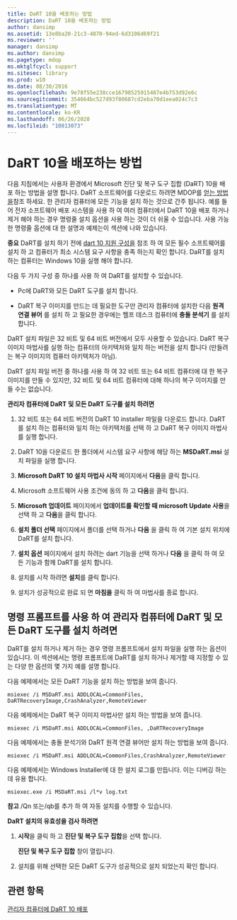 ```yaml
---
title: DaRT 10을 배포하는 방법
description: DaRT 10을 배포하는 방법
author: dansimp
ms.assetid: 13e8ba20-21c3-4870-94ed-6d3106d69f21
ms.reviewer: ''
manager: dansimp
ms.author: dansimp
ms.pagetype: mdop
ms.mktglfcycl: support
ms.sitesec: library
ms.prod: w10
ms.date: 08/30/2016
ms.openlocfilehash: 9e78f55e238cce16798525915487e4b753d92e6c
ms.sourcegitcommit: 354664bc527d93f80687cd2eba70d1eea024c7c3
ms.translationtype: MT
ms.contentlocale: ko-KR
ms.lasthandoff: 06/26/2020
ms.locfileid: "10813073"
---
```

# DaRT 10을 배포하는 방법


다음 지침에서는 사용자 환경에서 Microsoft 진단 및 복구 도구 집합 (DaRT) 10을 배포 하는 방법을 설명 합니다. DaRT 소프트웨어를 다운로드 하려면 MDOP를 [얻는 방법을](https://go.microsoft.com/fwlink/?LinkId=322049)참조 하세요. 한 관리자 컴퓨터에 모든 기능을 설치 하는 것으로 간주 됩니다. 예를 들어 전자 소프트웨어 배포 시스템을 사용 하 여 여러 컴퓨터에서 DaRT 10을 배포 하거나 제거 해야 하는 경우 명령줄 설치 옵션을 사용 하는 것이 더 쉬울 수 있습니다. 사용 가능한 명령줄 옵션에 대 한 설명과 예제는이 섹션에 나와 있습니다.

**중요**  DaRT를 설치 하기 전에 [dart 10 지원 구성을](dart-10-supported-configurations.md) 참조 하 여 모든 필수 소프트웨어를 설치 하 고 컴퓨터가 최소 시스템 요구 사항을 충족 하는지 확인 합니다. DaRT를 설치 하는 컴퓨터는 Windows 10을 실행 해야 합니다.

 

다음 두 가지 구성 중 하나를 사용 하 여 DaRT를 설치할 수 있습니다.

-   Pc에 DaRT와 모든 DaRT 도구를 설치 합니다.

-   DaRT 복구 이미지를 만드는 데 필요한 도구만 관리자 컴퓨터에 설치한 다음 **원격 연결 뷰어** 를 설치 하 고 필요한 경우에는 헬프 데스크 컴퓨터에 **충돌 분석기** 를 설치 합니다.

DaRT 설치 파일은 32 비트 및 64 비트 버전에서 모두 사용할 수 있습니다. DaRT 복구 이미지 마법사를 실행 하는 컴퓨터의 아키텍처와 일치 하는 버전을 설치 합니다 (만들려는 복구 이미지의 컴퓨터 아키텍처가 아님).

DaRT 설치 파일 버전 중 하나를 사용 하 여 32 비트 또는 64 비트 컴퓨터에 대 한 복구 이미지를 만들 수 있지만, 32 비트 및 64 비트 컴퓨터에 대해 하나의 복구 이미지를 만들 수는 없습니다.

**관리자 컴퓨터에 DaRT 및 모든 DaRT 도구를 설치 하려면**

1.  32 비트 또는 64 비트 버전의 DaRT 10 installer 파일을 다운로드 합니다. DaRT를 설치 하는 컴퓨터와 일치 하는 아키텍처를 선택 하 고 DaRT 복구 이미지 마법사를 실행 합니다.

2.  DaRT 10을 다운로드 한 폴더에서 시스템 요구 사항에 해당 하는 **MSDaRT.msi** 설치 파일을 실행 합니다.

3.  **Microsoft DaRT 10 설치 마법사 시작** 페이지에서 **다음**을 클릭 합니다.

4.  Microsoft 소프트웨어 사용 조건에 동의 하 고 **다음**을 클릭 합니다.

5.  **Microsoft 업데이트** 페이지에서 **업데이트를 확인할 때 microsoft Update 사용**을 선택 하 고 **다음**을 클릭 합니다.

6.  **설치 폴더 선택** 페이지에서 폴더를 선택 하거나 **다음** 을 클릭 하 여 기본 설치 위치에 DaRT를 설치 합니다.

7.  **설치 옵션** 페이지에서 설치 하려는 dart 기능을 선택 하거나 **다음** 을 클릭 하 여 모든 기능과 함께 DaRT를 설치 합니다.

8.  설치를 시작 하려면 **설치**를 클릭 합니다.

9.  설치가 성공적으로 완료 되 면 **마침을** 클릭 하 여 마법사를 종료 합니다.

## 명령 프롬프트를 사용 하 여 관리자 컴퓨터에 DaRT 및 모든 DaRT 도구를 설치 하려면


DaRT를 설치 하거나 제거 하는 경우 명령 프롬프트에서 설치 파일을 실행 하는 옵션이 있습니다. 이 섹션에서는 명령 프롬프트에 DaRT를 설치 하거나 제거할 때 지정할 수 있는 다양 한 옵션의 몇 가지 예를 설명 합니다.

다음 예제에서는 모든 DaRT 기능을 설치 하는 방법을 보여 줍니다.

``` syntax
msiexec /i MSDaRT.msi ADDLOCAL=CommonFiles, DaRTRecoveryImage,CrashAnalyzer,RemoteViewer 
```

다음 예제에서는 DaRT 복구 이미지 마법사만 설치 하는 방법을 보여 줍니다.

``` syntax
msiexec /i MSDaRT.msi ADDLOCAL=CommonFiles, ,DaRTRecoveryImage
```

다음 예제에서는 충돌 분석기와 DaRT 원격 연결 뷰어만 설치 하는 방법을 보여 줍니다.

``` syntax
msiexec /i MSDaRT.msi ADDLOCAL=CommonFiles,CrashAnalyzer,RemoteViewer 
```

다음 예제에서는 Windows Installer에 대 한 설치 로그를 만듭니다. 이는 디버깅 하는 데 유용 합니다.

``` syntax
msiexec.exe /i MSDaRT.msi /l*v log.txt 
```

**참고**  /Qn 또는/qb를 추가 하 여 자동 설치를 수행할 수 있습니다.

 

**DaRT 설치의 유효성을 검사 하려면**

1.  **시작**을 클릭 하 고 **진단 및 복구 도구 집합**을 선택 합니다.

    **진단 및 복구 도구 집합** 창이 열립니다.

2.  설치를 위해 선택한 모든 DaRT 도구가 성공적으로 설치 되었는지 확인 합니다.

## 관련 항목


[관리자 컴퓨터에 DaRT 10 배포](deploying-dart-10-to-administrator-computers.md)

 

 





